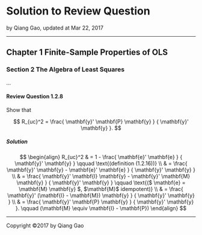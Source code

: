 # Solution to Review Question

by Qiang Gao, updated at Mar 22, 2017

---

## Chapter 1 Finite-Sample Properties of OLS

### Section 2 The Algebra of Least Squares

...

#### Review Question 1.2.8

Show that

$$
R_{uc}^2 = \frac{ \mathbf{y}' \mathbf{P} \mathbf{y} }
{ \mathbf{y}' \mathbf{y} }.
$$

##### Solution

$$
\begin{align}
  R_{uc}^2 & = 1 - \frac{ \mathbf{e}' \mathbf{e} }
  { \mathbf{y}' \mathbf{y} }
  \qquad
  \text{(definition (1.2.16))}
  \\
  & =
  \frac{ \mathbf{y}' \mathbf{y} - \mathbf{e}' \mathbf{e} }
  { \mathbf{y}' \mathbf{y} }
  \\
  & =
  \frac{ \mathbf{y}' \mathbf{I} \mathbf{y} - 
  \mathbf{y}' \mathbf{M} \mathbf{y} }
  { \mathbf{y}' \mathbf{y} }
  \qquad
  \text{($ \mathbf{e} = \mathbf{M} \mathbf{y} $,
  $\mathbf{M}$ idempotent)}
  \\
  & =
  \frac{ \mathbf{y}' (\mathbf{I} - \mathbf{M}) \mathbf{y} }
  { \mathbf{y}' \mathbf{y} }
  \\
  & =
  \frac{ \mathbf{y}' \mathbf{P} \mathbf{y} }
  { \mathbf{y}' \mathbf{y} }.
  \qquad
  (\mathbf{M} \equiv \mathbf{I} - \mathbf{P})
\end{align}
$$

---

Copyright ©2017 by Qiang Gao